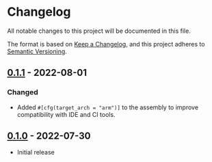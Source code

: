# Changelog
All notable changes to this project will be documented in this file.

The format is based on [Keep a Changelog](https://keepachangelog.com/en/1.0.0/),
and this project adheres to [Semantic Versioning](https://semver.org/spec/v2.0.0.html).

## [0.1.1] - 2022-08-01
### Changed
- Added `#[cfg(target_arch = "arm")]` to the assembly to improve compatibility with IDE and CI tools.

## [0.1.0] - 2022-07-30
- Initial release

[Unreleased]: https://github.com/newAM/p256-cm4/compare/v0.1.1...HEAD
[0.1.1]: https://github.com/newAM/p256-cm4/compare/v0.1.0...v0.1.1
[0.1.0]: https://github.com/newAM/p256-cm4/releases/tag/v0.1.0

